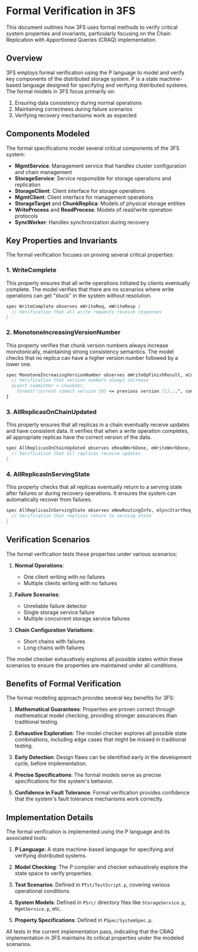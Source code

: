 # Formal Verification in 3FS

This document outlines how 3FS uses formal methods to verify critical system properties and invariants, particularly focusing on the Chain Replication with Apportioned Queries (CRAQ) implementation.

## Overview

3FS employs formal verification using the P language to model and verify key components of the distributed storage system. P is a state machine-based language designed for specifying and verifying distributed systems. The formal models in 3FS focus primarily on:

1. Ensuring data consistency during normal operations
2. Maintaining correctness during failure scenarios
3. Verifying recovery mechanisms work as expected

## Components Modeled

The formal specifications model several critical components of the 3FS system:

- **MgmtService**: Management service that handles cluster configuration and chain management
- **StorageService**: Service responsible for storage operations and replication
- **StorageClient**: Client interface for storage operations
- **MgmtClient**: Client interface for management operations
- **StorageTarget** and **ChunkReplica**: Models of physical storage entities
- **WriteProcess** and **ReadProcess**: Models of read/write operation protocols
- **SyncWorker**: Handles synchronization during recovery

## Key Properties and Invariants

The formal verification focuses on proving several critical properties:

### 1. WriteComplete

This property ensures that all write operations initiated by clients eventually complete. The model verifies that there are no scenarios where write operations can get "stuck" in the system without resolution.

```p
spec WriteComplete observes eWriteReq, eWriteResp {
  // Verification that all write requests receive responses
}
```

### 2. MonotoneIncreasingVersionNumber

This property verifies that chunk version numbers always increase monotonically, maintaining strong consistency semantics. The model checks that no replica can have a higher version number followed by a lower one.

```p
spec MonotoneIncreasingVersionNumber observes eWriteOpFinishResult, eCommitOpResult {
  // Verification that version numbers always increase
  assert commitVer > chunkVer,
    format("current commit version {0} <= previous version {1}...", commitVer, chunkVer);
}
```

### 3. AllReplicasOnChainUpdated

This property ensures that all replicas in a chain eventually receive updates and have consistent data. It verifies that when a write operation completes, all appropriate replicas have the correct version of the data.

```p
spec AllReplicasOnChainUpdated observes eReadWorkDone, eWriteWorkDone, eCommitWorkDone, eNewRoutingInfo {
  // Verification that all replicas receive updates
}
```

### 4. AllReplicasInServingState

This property checks that all replicas eventually return to a serving state after failures or during recovery operations. It ensures the system can automatically recover from failures.

```p
spec AllReplicasInServingState observes eNewRoutingInfo, eSyncStartReq, eSyncDoneResp, eStopMonitorTargetStates {
  // Verification that replicas return to serving state
}
```

## Verification Scenarios

The formal verification tests these properties under various scenarios:

1. **Normal Operations**:
   - One client writing with no failures
   - Multiple clients writing with no failures

2. **Failure Scenarios**:
   - Unreliable failure detector
   - Single storage service failure
   - Multiple concurrent storage service failures

3. **Chain Configuration Variations**:
   - Short chains with failures
   - Long chains with failures

The model checker exhaustively explores all possible states within these scenarios to ensure the properties are maintained under all conditions.

## Benefits of Formal Verification

The formal modeling approach provides several key benefits for 3FS:

1. **Mathematical Guarantees**: Properties are proven correct through mathematical model checking, providing stronger assurances than traditional testing.

2. **Exhaustive Exploration**: The model checker explores all possible state combinations, including edge cases that might be missed in traditional testing.

3. **Early Detection**: Design flaws can be identified early in the development cycle, before implementation.

4. **Precise Specifications**: The formal models serve as precise specifications for the system's behavior.

5. **Confidence in Fault Tolerance**: Formal verification provides confidence that the system's fault tolerance mechanisms work correctly.

## Implementation Details

The formal verification is implemented using the P language and its associated tools:

1. **P Language**: A state machine-based language for specifying and verifying distributed systems.

2. **Model Checking**: The P compiler and checker exhaustively explore the state space to verify properties.

3. **Test Scenarios**: Defined in `PTst/TestScript.p`, covering various operational conditions.

4. **System Models**: Defined in `PSrc/` directory files like `StorageService.p`, `MgmtService.p`, etc.

5. **Property Specifications**: Defined in `PSpec/SystemSpec.p`.

All tests in the current implementation pass, indicating that the CRAQ implementation in 3FS maintains its critical properties under the modeled scenarios.